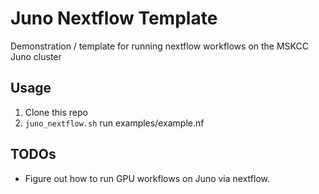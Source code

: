 # Juno Nextflow Template
Demonstration / template for running nextflow workflows on the MSKCC Juno cluster

## Usage

1. Clone this repo
2. `juno_nextflow.sh` run examples/example.nf

## TODOs

- Figure out how to run GPU workflows on Juno via nextflow.